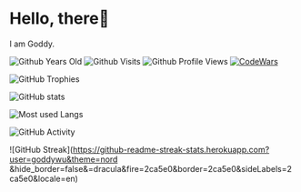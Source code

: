 <!--
**Goddywu/Goddywu** is a ✨ _special_ ✨ repository because its `README.md` (this file) appears on your GitHub profile.

Here are some ideas to get you started:

- 🔭 I’m currently working on ...
- 🌱 I’m currently learning ...
- 👯 I’m looking to collaborate on ...
- 🤔 I’m looking for help with ...
- 💬 Ask me about ...
- 📫 How to reach me: ...
- 😄 Pronouns: ...
- ⚡ Fun fact: ...

fork from https://raw.githubusercontent.com/davorpa/davorpa/main/README.md
-->

# Hello, there🙋

I am Goddy.

![Github Years Old](https://badges.pufler.dev/years/goddywu?style=flat-square&logo=github&logoWidth=20&logoColor=white&labelColor=555555&color=blue&label=Years%20Old%20%20&cacheSeconds=3600)
![Github Visits](https://badges.pufler.dev/visits/goddywu/goddywu?style=flat-square&logo=github&logoWidth=20&logoColor=white&labelColor=555555&color=blue&label=Visitors%20%20%20%20&cacheSeconds=30)
![Github Profile Views](https://komarev.com/ghpvc/?username=goddywu&label=Profile%20views&color=blue&style=flat-square)
[![CodeWars](https://www.codewars.com/users/goddy/badges/micro)](https://www.codewars.com/users/goddy)

![GitHub Trophies](https://github-profile-trophy.vercel.app/?username=goddywu&theme=gitdimmed&column=4&margin-w=15&margin-h=10&no-bg=false&no-frame=false)

![GitHub stats](https://github-readme-stats.vercel.app/api?username=goddywu&theme=discord_old_blurple&count_private=true&include_all_commits=true&card_width=446&show_icons=true&icon_color=2ca5e0&hide_border=false&border_color=2ca5e0&disable_animations=false&locale=en)

![Most used Langs](https://github-readme-stats.vercel.app/api/top-langs/?username=goddywu&theme=discord_old_blurple&layout=compact&count_private=true&langs_count=10&card_width=446&icon_color=2ca5e0&hide_border=false&border_color=2ca5e0&disable_animations=false&locale=en)

![GitHub Activity](https://activity-graph.herokuapp.com/graph?username=goddywu&theme=github&area=true&hide_border=false&bg_color=282a36&color=ff6e96&point=2ca5e0&locale=en)

![GitHub Streak](https://github-readme-streak-stats.herokuapp.com?user=goddywu&theme=nord	&hide_border=false&=dracula&fire=2ca5e0&border=2ca5e0&sideLabels=2ca5e0&locale=en)



